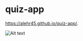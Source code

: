 # quiz-app






https://alehr45.github.io/quiz-app/.







![Alt text](../screenshot.png?raw=true "Title")
